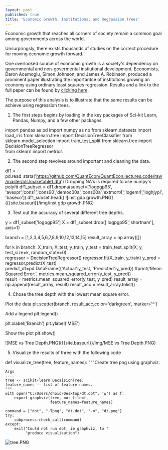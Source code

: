 ```yaml
---
layout: post
published: true
title: 'Economic Growth, Institutions, and Regression Trees'
---
```

Economic growth that reaches all corners of society remain a common goal among governments across the world. 

Unsurpringsly, there exists thousands of studies on the correct procedure for moving economic growth forward. 

One overlooked source of economic growth is a society's dependency on governmental and non-govermental instiutional development.  Economists, Daron Acemoglu, Simon Johnson, and James A. Robinson, produced a prominent paper illustrating the importantce of institutions growing an economy using ordinary least squares regression.  Results and a link to the full paper can be found by [clicking here](https://economics.mit.edu/files/4123).  

The purpose of this analysis is to illustrate that the same results can be achieve using regression trees.

1. The first steps begins by loading in the key packages of Sci-kit Learn, Pandas, Numpy, and a few other packages.


import pandas as pd
import numpy as np
from sklearn.datasets import load_iris
from sklearn.tree import DecisionTreeClassifier
from sklearn.model_selection import train_test_split
from sklearn.tree import DecisionTreeRegressor  
from sklearn import metrics 

2. The second step revolves around important and cleaning the data.

df1 = pd.read_stata('https://github.com/QuantEcon/QuantEcon.lectures.code/raw/master/ols/maketable1.dta')
Dropping NA's is required to use numpy's polyfit
df1_subset = df1.dropna(subset=['logpgp95', 'avexpr','cons1','cons90','democ00a','cons00a','extmort4','logem4','loghjypl','baseco'])
df1_subset.head()
![inst gdp growth.PNG]({{site.baseurl}}/img/inst gdp growth.PNG)

3. Test out the accuracy of several different tree depths.  

y = df1_subset['logpgp95']
X = df1_subset.drop(['logpgp95','shortnam'], axis=1)

branch = [1,2,3,4,5,6,7,8,9,10,12,13,14,15]
result_array = np.array([])

for k in branch: 
    X_train, X_test, y_train, y_test = train_test_split(X, y, test_size=k, random_state=0)  
    regressor = DecisionTreeRegressor()
    regressor.fit(X_train, y_train) 
    y_pred = regressor.predict(X_test)  
    predict_df=pd.DataFrame({'Actual':y_test, 'Predicted':y_pred}) 
    #print('Mean Squared Error:', metrics.mean_squared_error(y_test, y_pred))  
    result = metrics.mean_squared_error(y_test, y_pred)
    result_array = np.append(result_array, result)
    result_acc = result_array.tolist()
    
4.  Chose the tree depth with the lowest mean square error.

Plot the data
plt.scatter(branch, result_acc,color='darkgreen', marker='^')

Add a legend
plt.legend()

plt.xlabel('Branch')
plt.ylabel('MSE')

Show the plot
plt.show()

![MSE vs Tree Depth.PNG]({{site.baseurl}}/img/MSE vs Tree Depth.PNG)

5. Visualize the results of three with the following code

def visualize_tree(tree, feature_names):
    """Create tree png using graphviz.

    Args
    ----
    tree -- scikit-learn DecsisionTree.
    feature_names -- list of feature names.
    """
    with open("C:/Users/dhoic/Desktop/dt.dot", 'w') as f:
        export_graphviz(tree, out_file=f,
                        feature_names=feature_names)

    command = ["dot", "-Tpng", "dt.dot", "-o", "dt.png"]
    try:
        subprocess.check_call(command)
    except:
        exit("Could not run dot, ie graphviz, to "
             "produce visualization")

![tree.PNG]({{site.baseurl}}/img/tree.PNG)
